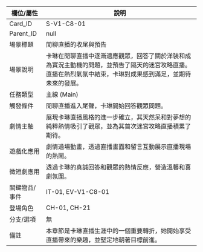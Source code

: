 | 欄位/屬性 | 說明 |
|---|---|
| Card_ID | S-V1-C8-01 |
| Parent_ID | null |
| 場景標題 | 閒聊直播的收尾與預告 |
| 場景說明 | 卡琳在閒聊直播中逐漸適應觀眾，回答了關於洋裝和成為實況主動機的問題，並預告了隔天的迷宮攻略直播。直播在熱烈氣氛中結束，卡琳對成果感到滿足，並期待未來的發展。 |
| 任務類型 | 主線 (Main) |
| 觸發條件 | 閒聊直播進入尾聲，卡琳開始回答觀眾問題。 |
| 劇情主軸 | 展現卡琳直播風格的進一步確立，其天然呆和對夢想的純粹熱情吸引了觀眾，並為其首次迷宮攻略直播積累了期待。 |
| 遊戲化應用 | 劇情過場動畫，透過直播畫面和留言互動展示直播現場的熱鬧。 |
| 微短劇應用 | 透過卡琳的真誠回答和觀眾的熱情反應，營造溫馨和喜劇氛圍。 |
| 關鍵物品/事件 | IT-01, EV-V1-C8-01 |
| 登場角色 | CH-01, CH-21 |
| 分支/選項 | 無 |
| 備註 | 本章節是卡琳直播生涯中的一個重要轉折，她開始享受直播帶來的樂趣，並堅定地朝著目標前進。 |
